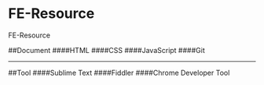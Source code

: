 # FE-Resource
FE-Resource


##Document
####HTML
####CSS
####JavaScript
####Git

---
##Tool
####Sublime Text
####Fiddler
####Chrome Developer Tool

